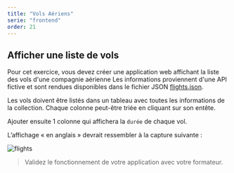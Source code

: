 ```yaml
---
title: "Vols Aériens"
serie: "frontend"
order: 21
---
```


## Afficher une liste de vols

Pour cet exercice, vous devez créer une application web affichant la liste des vols d'une compagnie aérienne 
Les informations proviennent d'une API fictive et sont rendues disponibles dans le fichier JSON [flights.json](flights.json).

Les vols doivent être listés dans un tableau avec toutes les informations de la collection. Chaque colonne peut-être triée en cliquant sur son entête.

Ajouter ensuite 1 colonne qui affichera la `durée` de chaque vol.

L’affichage « en anglais » devrait ressembler à la capture suivante :

![flights](flights.png)

> Validez le fonctionnement de votre application avec votre formateur.